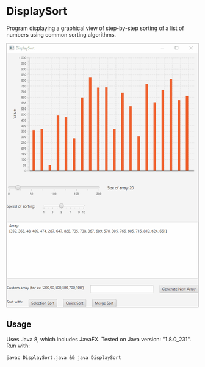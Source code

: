# DisplaySort
Program displaying a graphical view of step-by-step sorting of a list of numbers using common sorting algorithms.

![](Sort.gif)

## Usage
Uses Java 8, which includes JavaFX. Tested on Java version: "1.8.0_231". Run with:
```
javac DisplaySort.java && java DisplaySort
```



